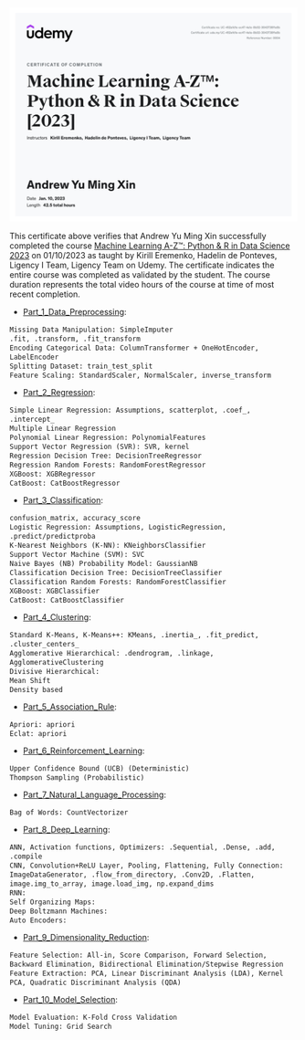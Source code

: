 ![certificate](certificate.jpg)


This certificate above verifies that Andrew Yu Ming Xin successfully completed the course
[Machine Learning A-Z™: Python & R in Data Science 2023](https://www.udemy.com/course/machinelearning/) on 01/10/2023 as taught by Kirill Eremenko, Hadelin de Ponteves, Ligency I Team, Ligency Team on Udemy.
The certificate indicates the entire course was completed as validated by the student. 
The course duration represents the total video hours of the course at time of most recent completion.

- [Part_1_Data_Preprocessing](Part_1_Data_Preprocessing): 
```
Missing Data Manipulation: SimpleImputer
.fit, .transform, .fit_transform
Encoding Categorical Data: ColumnTransformer + OneHotEncoder, LabelEncoder
Splitting Dataset: train_test_split
Feature Scaling: StandardScaler, NormalScaler, inverse_transform
```
- [Part_2_Regression](Part_2_Regression): 
```
Simple Linear Regression: Assumptions, scatterplot, .coef_, .intercept_
Multiple Linear Regression
Polynomial Linear Regression: PolynomialFeatures
Support Vector Regression (SVR): SVR, kernel
Regression Decision Tree: DecisionTreeRegressor
Regression Random Forests: RandomForestRegressor
XGBoost: XGBRegressor
CatBoost: CatBoostRegressor
```
- [Part_3_Classification](Part_3_Classification): 
```
confusion_matrix, accuracy_score
Logistic Regression: Assumptions, LogisticRegression, .predict/predictproba
K-Nearest Neighbors (K-NN): KNeighborsClassifier
Support Vector Machine (SVM): SVC
Naive Bayes (NB) Probability Model: GaussianNB
Classification Decision Tree: DecisionTreeClassifier
Classification Random Forests: RandomForestClassifier
XGBoost: XGBClassifier
CatBoost: CatBoostClassifier
```
- [Part_4_Clustering](Part_4_Clustering): 
```
Standard K-Means, K-Means++: KMeans, .inertia_, .fit_predict, .cluster_centers_
Agglomerative Hierarchical: .dendrogram, .linkage, AgglomerativeClustering
Divisive Hierarchical: 
Mean Shift
Density based
```
- [Part_5_Association_Rule](Part_5_Association_Rule): 
```
Apriori: apriori
Eclat: apriori
```
- [Part_6_Reinforcement_Learning](Part_6_Reinforcement_Learning): 
```
Upper Confidence Bound (UCB) (Deterministic)
Thompson Sampling (Probabilistic)
```
- [Part_7_Natural_Language_Processing](Part_7_Natural_Language_Processing): 
```
Bag of Words: CountVectorizer
```
- [Part_8_Deep_Learning](Part_8_Deep_Learning): 
```
ANN, Activation functions, Optimizers: .Sequential, .Dense, .add, .compile
CNN, Convolution+ReLU Layer, Pooling, Flattening, Fully Connection: ImageDataGenerator, .flow_from_directory, .Conv2D, .Flatten, image.img_to_array, image.load_img, np.expand_dims 
RNN: 
Self Organizing Maps: 
Deep Boltzmann Machines: 
Auto Encoders: 
```
- [Part_9_Dimensionality_Reduction](Part_9_Dimensionality_Reduction): 
```
Feature Selection: All-in, Score Comparison, Forward Selection, Backward Elimination, Bidirectional Elimination/Stepwise Regression
Feature Extraction: PCA, Linear Discriminant Analysis (LDA), Kernel PCA, Quadratic Discriminant Analysis (QDA)
```
- [Part_10_Model_Selection](Part_10_Model_Selection): 
```
Model Evaluation: K-Fold Cross Validation
Model Tuning: Grid Search
```
